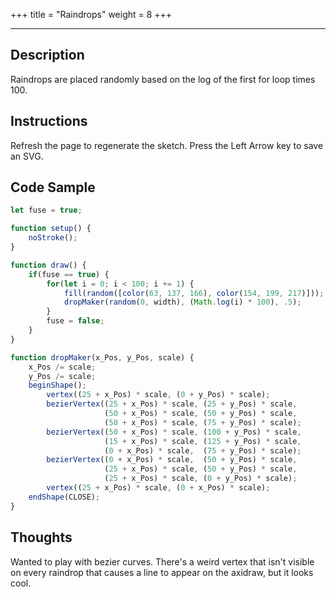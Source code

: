 +++
title = "Raindrops"
weight = 8
+++

<!-- Load the Library -->
<script type = "text/javascript" src = "../../scripts/libs/p5js/p5.min.js"></script>
<script type = "text/javascript" src = "../../scripts/libs/p5js/p5.svg.js"></script>

<!-- Load the Sketch -->
<script>

/*
 * Title:   Raindrops
 * Author:  hamzberg
 * Version: 0.1
 * Date:    15 January 2024
 *
 * Notes:
 *   -
 */

let fuse = true;

function setup() {

    let c = createCanvas(600, 600, SVG);
    c.parent('processing-canvas');
    noStroke();

}

function draw() {

    if(fuse == true) {

        for(let i = 0; i < 100; i += 1) {

            fill(
                random([
                    color(63, 137, 166), // Dark Blue
                    color(154, 199, 217) // Light Blue
                ]));

            dropMaker(random(0, width), (Math.log(i) * 100), .5);

        }

        fuse = false;

    }

    exportSVG();
    //GUI();

}

function dropMaker(x_Pos, y_Pos, scale) {

    x_Pos /= scale;
    y_Pos /= scale;

    beginShape();
        vertex((25 + x_Pos) * scale, (0 + y_Pos) * scale);
        bezierVertex((25 + x_Pos) * scale, (25 + y_Pos) * scale,
                     (50 + x_Pos) * scale, (50 + y_Pos) * scale,
                     (50 + x_Pos) * scale, (75 + y_Pos) * scale);
        bezierVertex((50 + x_Pos) * scale, (100 + y_Pos) * scale,
                     (15 + x_Pos) * scale, (125 + y_Pos) * scale,
                     (0 + x_Pos) * scale,  (75 + y_Pos) * scale);
        bezierVertex((0 + x_Pos) * scale,  (50 + y_Pos) * scale,
                     (25 + x_Pos) * scale, (50 + y_Pos) * scale,
                     (25 + x_Pos) * scale, (0 + y_Pos) * scale);
        vertex((25 + x_Pos) * scale, (0 + x_Pos) * scale);
    endShape(CLOSE);

}

function exportSVG() {

    if (keyCode === LEFT_ARROW) {
        save("raindrops_" + day() + "-" + month() + "-" + year() + "_" + millis() + ".svg");
        print("SVG Downloaded");
        noLoop();
    }

}

function GUI() {

    let gen = createButton('Generate');
    gen.position(400, 400);

    gen.mousePressed(() => {
        clear();
        fuse = true;
    });

}

</script>

<!-- Insert the Sketch -->
<div id="processing-canvas"></div>

<hr>

## Description

Raindrops are placed randomly based on the log of the first for loop times 100.

## Instructions

Refresh the page to regenerate the sketch. Press the Left Arrow key to save an SVG.

## Code Sample

```JavaScript
let fuse = true;

function setup() {
    noStroke();
}

function draw() {
    if(fuse == true) {
        for(let i = 0; i < 100; i += 1) {
            fill(random([color(63, 137, 166), color(154, 199, 217)]));
            dropMaker(random(0, width), (Math.log(i) * 100), .5);
        }
        fuse = false;
    }
}

function dropMaker(x_Pos, y_Pos, scale) {
    x_Pos /= scale;
    y_Pos /= scale;
    beginShape();
        vertex((25 + x_Pos) * scale, (0 + y_Pos) * scale);
        bezierVertex((25 + x_Pos) * scale, (25 + y_Pos) * scale,
                     (50 + x_Pos) * scale, (50 + y_Pos) * scale,
                     (50 + x_Pos) * scale, (75 + y_Pos) * scale);
        bezierVertex((50 + x_Pos) * scale, (100 + y_Pos) * scale,
                     (15 + x_Pos) * scale, (125 + y_Pos) * scale,
                     (0 + x_Pos) * scale,  (75 + y_Pos) * scale);
        bezierVertex((0 + x_Pos) * scale,  (50 + y_Pos) * scale,
                     (25 + x_Pos) * scale, (50 + y_Pos) * scale,
                     (25 + x_Pos) * scale, (0 + y_Pos) * scale);
        vertex((25 + x_Pos) * scale, (0 + x_Pos) * scale);
    endShape(CLOSE);
}
```

## Thoughts

Wanted to play with bezier curves. There's a weird vertex that isn't visible on every raindrop that causes a line to appear on the axidraw, but it looks cool.
